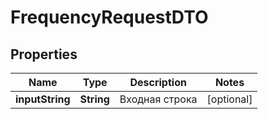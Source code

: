 # FrequencyRequestDTO

## Properties
| Name            | Type       | Description    | Notes      |
|-----------------|------------|----------------|------------|
| **inputString** | **String** | Входная строка | [optional] |